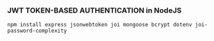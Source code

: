 ### JWT TOKEN-BASED AUTHENTICATION in NodeJS

```
npm install express jsonwebtoken joi mongoose bcrypt dotenv joi-password-complexity
```
